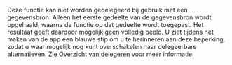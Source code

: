 
Deze functie kan niet worden gedelegeerd bij gebruik met een gegevensbron. Alleen het eerste gedeelte van de gegevensbron wordt opgehaald, waarna de functie op dat gedeelte wordt toegepast. Het resultaat geeft daardoor mogelijk geen volledig beeld.  U ziet tijdens het maken van de app een blauwe stip om u te herinneren aan deze beperking, zodat u waar mogelijk nog kunt overschakelen naar delegeerbare alternatieven. Zie [Overzicht van delegeren](../articles/delegation-overview.md) voor meer informatie.

